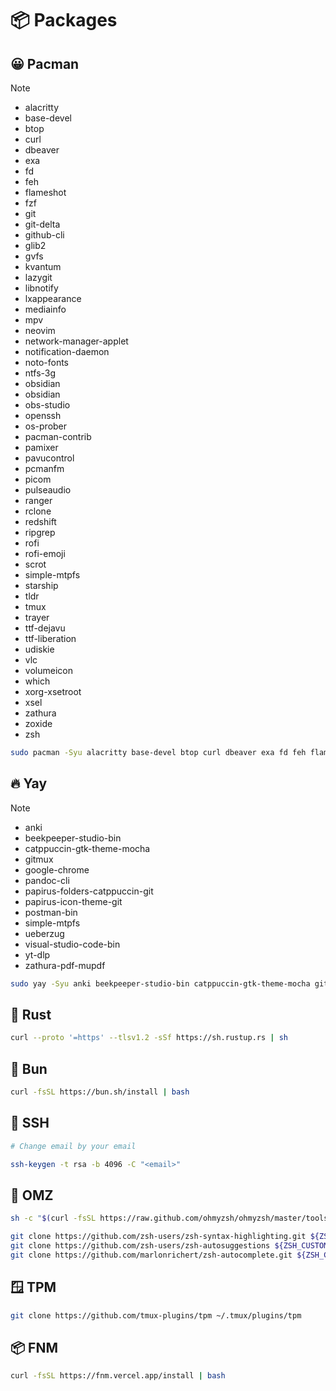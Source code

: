 # 📦 Packages

## 😀 Pacman

> [!NOTE]
>
> - alacritty
> - base-devel
> - btop
> - curl
> - dbeaver
> - exa
> - fd
> - feh
> - flameshot
> - fzf
> - git
> - git-delta
> - github-cli
> - glib2
> - gvfs
> - kvantum
> - lazygit
> - libnotify
> - lxappearance
> - mediainfo
> - mpv
> - neovim
> - network-manager-applet
> - notification-daemon
> - noto-fonts
> - ntfs-3g
> - obsidian
> - obsidian
> - obs-studio
> - openssh
> - os-prober
> - pacman-contrib
> - pamixer
> - pavucontrol
> - pcmanfm
> - picom
> - pulseaudio
> - ranger
> - rclone
> - redshift
> - ripgrep
> - rofi
> - rofi-emoji
> - scrot
> - simple-mtpfs
> - starship
> - tldr
> - tmux
> - trayer
> - ttf-dejavu
> - ttf-liberation
> - udiskie
> - vlc
> - volumeicon
> - which
> - xorg-xsetroot
> - xsel
> - zathura
> - zoxide
> - zsh

```sh
sudo pacman -Syu alacritty base-devel btop curl dbeaver exa fd feh flameshot fzf git git-delta github-cli glib2 gvfs kvantum lazygit libnotify lxappearance mediainfo mpv neovim network-manager-applet notification-daemon noto-fonts ntfs-3g obsidian obsidian obs-studio openssh os-prober pacman-contrib pamixer pavucontrol pcmanfm picom pulseaudio ranger rclone redshift ripgrep rofi rofi-emoji scrot simple-mtpfs starship tldr tmux trayer ttf-dejavu ttf-liberation udiskie vlc volumeicon which xorg-xsetroot xsel zathura zoxide zsh
```

## 🔥 Yay

> [!NOTE]
>
> - anki
> - beekpeeper-studio-bin
> - catppuccin-gtk-theme-mocha
> - gitmux
> - google-chrome
> - pandoc-cli
> - papirus-folders-catppuccin-git
> - papirus-icon-theme-git
> - postman-bin
> - simple-mtpfs
> - ueberzug
> - visual-studio-code-bin
> - yt-dlp
> - zathura-pdf-mupdf

```sh
sudo yay -Syu anki beekpeeper-studio-bin catppuccin-gtk-theme-mocha gitmux google-chrome pandoc-cli papirus-folders-catppuccin-git papirus-icon-theme-git postman-bin simple-mtpfs ueberzug visual-studio-code-bin yt-dlp zathura-pdf-mupdf
```

## 🦀 Rust

```sh
curl --proto '=https' --tlsv1.2 -sSf https://sh.rustup.rs | sh
```

## 🍞 Bun

```sh
curl -fsSL https://bun.sh/install | bash
```

## 🔐 SSH

```sh
# Change email by your email

ssh-keygen -t rsa -b 4096 -C "<email>"
```

## 🌈 OMZ

```sh
sh -c "$(curl -fsSL https://raw.github.com/ohmyzsh/ohmyzsh/master/tools/install.sh)"

git clone https://github.com/zsh-users/zsh-syntax-highlighting.git ${ZSH_CUSTOM:-~/.oh-my-zsh/custom}/plugins/zsh-syntax-highlighting
git clone https://github.com/zsh-users/zsh-autosuggestions ${ZSH_CUSTOM:-~/.oh-my-zsh/custom}/plugins/zsh-autosuggestions
git clone https://github.com/marlonrichert/zsh-autocomplete.git ${ZSH_CUSTOM:-~/.oh-my-zsh/custom}/plugins/zsh-autocomplete
```

## 🪟 TPM

```sh
git clone https://github.com/tmux-plugins/tpm ~/.tmux/plugins/tpm
```

## 📦 FNM

```sh
curl -fsSL https://fnm.vercel.app/install | bash
```
